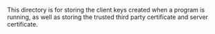 This directory is for storing the client keys created when a program is running, as well as storing the trusted third party certificate and server certificate.
